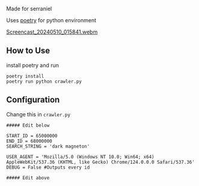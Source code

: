 Made for serraniel

Uses [poetry](https://python-poetry.org/docs/) for python environment

[Screencast_20240510_015841.webm](https://github.com/Der-Eddy/serraniel-psacard/assets/1234101/94e4938b-a281-4f1e-9e59-752774fa06e7)


How to Use
---
install poetry and run

    poetry install
    poetry run python crawler.py

Configuration
---
Change this in `crawler.py`

    ##### Edit below

    START_ID = 65000000
    END_ID = 68000000
    SEARCH_STRING = 'dark magneton'

    USER_AGENT = 'Mozilla/5.0 (Windows NT 10.0; Win64; x64) AppleWebKit/537.36 (KHTML, like Gecko) Chrome/124.0.0.0 Safari/537.36'
    DEBUG = False #Outputs every id

    ##### Edit above
